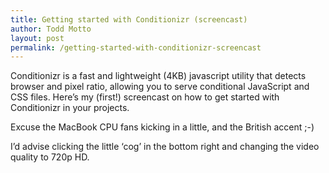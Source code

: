 ```yaml
---
title: Getting started with Conditionizr (screencast)
author: Todd Motto
layout: post
permalink: /getting-started-with-conditionizr-screencast
---
```


Conditionizr is a fast and lightweight (4KB) javascript utility that detects browser and pixel ratio, allowing you to serve conditional JavaScript and CSS files. Here’s my (first!) screencast on how to get started with Conditionizr in your projects.

Excuse the MacBook CPU fans kicking in a little, and the British accent ;-)

I’d advise clicking the little ‘cog’ in the bottom right and changing the video quality to 720p HD.